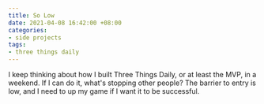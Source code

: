 ```yaml
---
title: So Low
date: 2021-04-08 16:42:00 +08:00
categories:
- side projects
tags:
- three things daily
---
```


I keep thinking about how I built Three Things Daily, or at least the MVP, in a weekend. If I can do it, what's stopping other people? The barrier to entry is low, and I need to up my game if I want it to be successful.